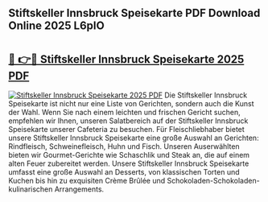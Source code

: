 ## Stiftskeller Innsbruck Speisekarte PDF Download Online 2025 L6pIO

# <h2><a href="http://gcckef.nevu.top/?p=Stiftskeller+Innsbruck+Speisekarte">🔗 👉🔴 Stiftskeller Innsbruck Speisekarte 2025 PDF</a></h2>

[![Stiftskeller Innsbruck Speisekarte 2025 PDF](https://i.imgur.com/dBaPXMq.png)](http://gcckef.nevu.top/?p=Stiftskeller+Innsbruck+Speisekarte)
Die Stiftskeller Innsbruck Speisekarte ist nicht nur eine Liste von Gerichten, sondern auch die Kunst der Wahl. Wenn Sie nach einem leichten und frischen Gericht suchen, empfehlen wir Ihnen, unseren Salatbereich auf der Stiftskeller Innsbruck Speisekarte unserer Cafeteria zu besuchen. Für Fleischliebhaber bietet unsere Stiftskeller Innsbruck Speisekarte eine große Auswahl an Gerichten: Rindfleisch, Schweinefleisch, Huhn und Fisch. Unseren Auserwählten bieten wir Gourmet-Gerichte wie Schaschlik und Steak an, die auf einem alten Feuer zubereitet werden. Unsere Stiftskeller Innsbruck Speisekarte umfasst eine große Auswahl an Desserts, von klassischen Torten und Kuchen bis hin zu exquisiten Crème Brûlée und Schokoladen-Schokoladen-kulinarischen Arrangements.
